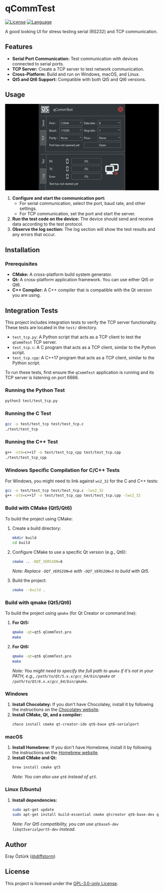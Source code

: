 # qCommTest

[![License](https://img.shields.io/github/license/diffstorm/qCommTest)](https://github.com/diffstorm/qCommTest/blob/main/LICENSE)
[![Language](https://img.shields.io/github/languages/top/diffstorm/qCommTest)](https://github.com/diffstorm/qCommTest)

A good looking UI for stress testing serial (RS232) and TCP communication.

## Features

-   **Serial Port Communication:** Test communication with devices connected to serial ports.
-   **TCP Server:** Create a TCP server to test network communication.
-   **Cross-Platform:** Build and run on Windows, macOS, and Linux.
-   **Qt5 and Qt6 Support:** Compatible with both Qt5 and Qt6 versions.

## Usage

![Usage](usage.gif)

1.  **Configure and start the communication port:**
    -   For serial communication, select the port, baud rate, and other settings.
    -   For TCP communication, set the port and start the server.
2.  **Run the test code on the device:** The device should send and receive data according to the test protocol.
3.  **Observe the log section:** The log section will show the test results and any errors that occur.

## Installation

### Prerequisites

-   **CMake:** A cross-platform build system generator.
-   **Qt:** A cross-platform application framework. You can use either Qt5 or Qt6.
-   **C++ Compiler:** A C++ compiler that is compatible with the Qt version you are using.

## Integration Tests

This project includes integration tests to verify the TCP server functionality. These tests are located in the `test/` directory.

-   `test_tcp.py`: A Python script that acts as a TCP client to test the `qCommTest` TCP server.
-   `test_tcp.c`: A C program that acts as a TCP client, similar to the Python script.
-   `test_tcp.cpp`: A C++17 program that acts as a TCP client, similar to the Python script.

To run these tests, first ensure the `qCommTest` application is running and its TCP server is listening on port 6666.

### Running the Python Test

```bash
python3 test/test_tcp.py
```

### Running the C Test

```bash
gcc -o test/test_tcp test/test_tcp.c
./test/test_tcp
```

### Running the C++ Test

```bash
g++ -std=c++17 -o test/test_tcp_cpp test/test_tcp.cpp
./test/test_tcp_cpp
```

### Windows Specific Compilation for C/C++ Tests

For Windows, you might need to link against `ws2_32` for the C and C++ tests:

```bash
gcc -o test/test_tcp test/test_tcp.c -lws2_32
g++ -std=c++17 -o test/test_tcp_cpp test/test_tcp.cpp -lws2_32
```

### Build with CMake (Qt5/Qt6)

To build the project using CMake:

1.  Create a build directory:
    ```bash
    mkdir build
    cd build
    ```

2.  Configure CMake to use a specific Qt version (e.g., Qt6):
    ```bash
    cmake .. -DQT_VERSION=6
    ```
    *Note: Replace `-DQT_VERSION=6` with `-DQT_VERSION=5` to build with Qt5.*

3.  Build the project:
    ```bash
    cmake --build .
    ```

### Build with qmake (Qt5/Qt6)

To build the project using `qmake` (for Qt Creator or command line):

1.  **For Qt5:**
    ```bash
    qmake -qt=qt5 qCommTest.pro
    make
    ```

2.  **For Qt6:**
    ```bash
    qmake -qt=qt6 qCommTest.pro
    make
    ```

    *Note: You might need to specify the full path to `qmake` if it's not in your PATH, e.g., `/path/to/Qt/5.x.x/gcc_64/bin/qmake` or `/path/to/Qt/6.x.x/gcc_64/bin/qmake`.*

### Windows

1.  **Install Chocolatey:** If you don't have Chocolatey, install it by following the instructions on the [Chocolatey website](https://chocolatey.org/install).
2.  **Install CMake, Qt, and a compiler:**
    ```bash
    choco install cmake qt-creator-ide qt6-base qt6-serialport
    ```

### macOS

1.  **Install Homebrew:** If you don't have Homebrew, install it by following the instructions on the [Homebrew website](https://brew.sh/).
2.  **Install CMake and Qt:**
    ```bash
    brew install cmake qt5
    ```
    *Note: You can also use `qt6` instead of `qt5`.*

### Linux (Ubuntu)

1.  **Install dependencies:**
    ```bash
    sudo apt-get update
    sudo apt-get install build-essential cmake qtcreator qt6-base-dev qt6-declarative-dev qt6-serialport-dev
    ```
    *Note: For Qt5 compatibility, you can use `qtbase5-dev libqt5serialport5-dev` instead.*

## Author

Eray Öztürk ([@diffstorm](https://github.com/diffstorm))

## License

This project is licensed under the [GPL-3.0-only License](LICENSE).